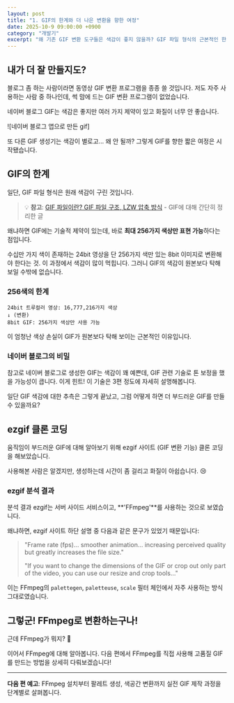 ```yaml
---
layout: post
title: "1. GIF의 한계와 더 나은 변환을 향한 여정"
date: 2025-10-9 09:00:00 +0900
category: "개발기"
excerpt: "왜 기존 GIF 변환 도구들은 색감이 좋지 않을까? GIF 파일 형식의 근본적인 한계와 더 나은 방법을 찾아 떠난 짧은 여정의 시작"
---
```


## 내가 더 잘 만들지도?

블로그 좀 하는 사람이라면 동영상 GIF 변환 프로그램을 종종 쓸 것입니다. 저도 자주 사용하는 사람 중 하나인데, 썩 맘에 드는 GIF 변환 프로그램이 없었습니다.

네이버 블로그 GIF는 색감은 좋지만 여러 가지 제약이 있고 화질이 너무 안 좋습니다.

![네이버 블로그 앱으로 만든 gif]

또 다른 GIF 생성기는 색감이 별로고... 왜 안 될까? 그렇게 GIF를 향한 짧은 여정은 시작됐습니다.

## GIF의 한계

일단, GIF 파일 형식은 원래 색감이 구린 것입니다.

> 💡 **참고**: [GIF 파일이란? GIF 파일 구조, LZW 압축 방식](https://blog.naver.com/ghdalswl77/223953976591) - GIF에 대해 간단히 정리한 글

왜냐하면 GIF에는 기술적 제약이 있는데, 바로 **최대 256가지 색상만 표현 가능**하다는 점입니다.

수십만 가지 색이 존재하는 24bit 영상을 단 256가지 색만 있는 8bit 이미지로 변환해야 한다는 것. 이 과정에서 색감이 많이 먹힙니다. 그러니 GIF의 색감이 원본보다 탁해 보일 수밖에 없습니다.

### 256색의 한계

```
24bit 트루컬러 영상: 16,777,216가지 색상
↓ (변환)
8bit GIF: 256가지 색상만 사용 가능
```

이 엄청난 색상 손실이 GIF가 원본보다 탁해 보이는 근본적인 이유입니다.

### 네이버 블로그의 비밀

참고로 네이버 블로그로 생성한 GIF는 색감이 꽤 예쁜데, GIF 관련 기술로 톤 보정을 했을 가능성이 큽니다. 이게 힌트! 이 기술은 3편 정도에 자세히 설명해봅니다.

일단 GIF 색감에 대한 추측은 그렇게 끝났고, 그럼 어떻게 하면 더 부드러운 GIF를 만들 수 있을까요?

## ezgif 클론 코딩

움직임이 부드러운 GIF에 대해 알아보기 위해 ezgif 사이트 (GIF 변환 기능) 클론 코딩을 해보았습니다.

사용해본 사람은 알겠지만, 생성하는데 시간이 좀 걸리고 화질이 아쉽습니다. 😢

### ezgif 분석 결과

분석 결과 ezgif는 서버 사이드 서비스이고, **'FFmpeg'**를 사용하는 것으로 보였습니다.

왜냐하면, ezgif 사이트 하단 설명 중 다음과 같은 문구가 있었기 때문입니다:

> "Frame rate (fps)... smoother animation... increasing perceived quality but greatly increases the file size."
>
> "If you want to change the dimensions of the GIF or crop out only part of the video, you can use our resize and crop tools..."

이는 FFmpeg의 `palettegen`, `paletteuse`, `scale` 필터 체인에서 자주 사용하는 방식 그대로였습니다.

## 그렇군! FFmpeg로 변환하는구나!

근데 FFmpeg가 뭐지? 🤔

이어서 FFmpeg에 대해 알아봅니다. 다음 편에서 FFmpeg를 직접 사용해 고품질 GIF를 만드는 방법을 상세히 다뤄보겠습니다!

---

**다음 편 예고**: FFmpeg 설치부터 팔레트 생성, 색공간 변환까지 실전 GIF 제작 과정을 단계별로 살펴봅니다.
